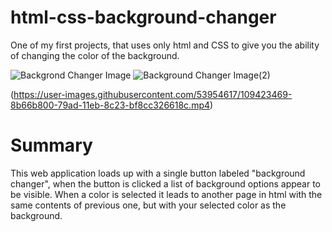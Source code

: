 # html-css-background-changer
One of my first projects, that uses only html and CSS to give you the ability of changing the color of the background.

![Backgrond Changer Image](https://user-images.githubusercontent.com/53954617/109423737-ab4aab80-79ae-11eb-93a0-53567b075259.png)
![Background Changer Image(2)](https://user-images.githubusercontent.com/53954617/109423755-bbfb2180-79ae-11eb-9020-2c31811290a9.png)


(https://user-images.githubusercontent.com/53954617/109423469-8b66b800-79ad-11eb-8c23-bf8cc326618c.mp4)

# Summary
  This web application loads up with a single button labeled "background changer", when the button is clicked a list of background options appear to be visible. When a color is selected it leads to another page in html with the same contents of previous one, but with your selected color as the background.
